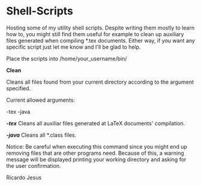 # Shell-Scripts

Hosting some of my utility shell scripts. Despite writing them mostly to learn how to, you might still find them useful for example to clean up auxiliary files generated when compiling *.tex documents. Either way, if you want any specific script just let me know and I'll be glad to help.

Place the scripts into /home/your_username/bin/

**Clean**

Cleans all files found from your current directory according to the argument specified.

Current allowed arguments:

-tex
-java


***-tex*** 
Cleans all auxiliar files generated at LaTeX documents' compilation.

***-java*** 
Cleans all *.class files.

Notice: 
  Be careful when executing this command since you might end up removing files that are other programs need.
  Because of this, a warning message will be displayed printing your working directory and asking for the user confirmation.


Ricardo Jesus

